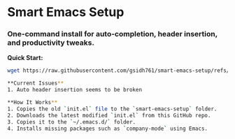 # Smart Emacs Setup  
### One-command install for auto-completion, header insertion, and productivity tweaks.  

**Quick Start:**  
```bash
wget https://raw.githubusercontent.com/gsidh761/smart-emacs-setup/refs/heads/main/setup.sh && chmod +x setup.sh && ./setup.sh```

**Current Issues**
1. Auto header insertion seems to be broken

**How It Works**  
1. Copies the old `init.el` file to the `smart-emacs-setup` folder.  
2. Downloads the latest modified `init.el` from this GitHub repo.  
3. Copies it to the `~/.emacs.d/` folder.  
4. Installs missing packages such as `company-mode` using Emacs.  
